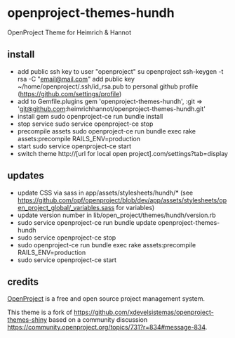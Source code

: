 openproject-themes-hundh
========================

OpenProject Theme for Heimrich & Hannot


install
--------

* add public ssh key to user "openproject"
  su openproject
  ssh-keygen -t rsa -C "email@mail.com"
  add public key ~/home/openproject/.ssh/id_rsa.pub to personal github profile (https://github.com/settings/profile)
* add to Gemfile.plugins
  gem 'openproject-themes-hundh', :git => 'git@github.com:heimrichhannot/openproject-themes-hundh.git'
* install gem
  sudo openproject-ce run bundle install
* stop service
  sudo service openproject-ce stop
* precompile assets
  sudo openproject-ce run bundle exec rake assets:precompile RAILS_ENV=production
* start
  sudo service openproject-ce start
* switch theme
  http://[url for local open project].com/settings?tab=display


updates
--------

* update CSS via sass in app/assets/stylesheets/hundh/* (see https://github.com/opf/openproject/blob/dev/app/assets/stylesheets/open_project_global/_variables.sass for variables)
* update version number in lib/open_project/themes/hundh/version.rb
* sudo service openproject-ce run bundle update openproject-themes-hundh
* sudo service openproject-ce stop
* sudo openproject-ce run bundle exec rake assets:precompile RAILS_ENV=production
* sudo service openproject-ce start


credits
--------
[OpenProject](https://www.openproject.org/) is a free and open source project management system.

This theme is a fork of https://github.com/xdevelsistemas/openproject-themes-shiny based on
a community discussion https://community.openproject.org/topics/731?r=834#message-834.
